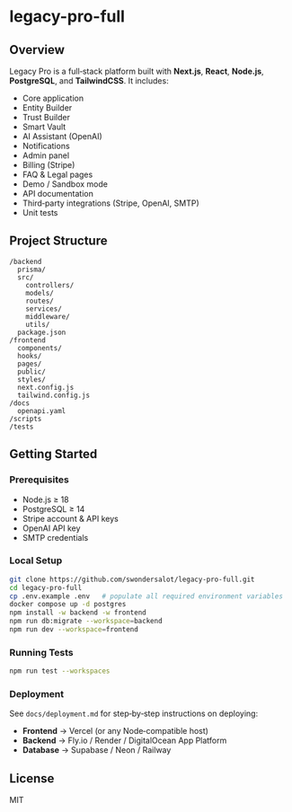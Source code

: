 # legacy-pro-full

## Overview
Legacy Pro is a full‑stack platform built with **Next.js**, **React**, **Node.js**, **PostgreSQL**, and **TailwindCSS**. It includes:

- Core application
- Entity Builder
- Trust Builder
- Smart Vault
- AI Assistant (OpenAI)
- Notifications
- Admin panel
- Billing (Stripe)
- FAQ & Legal pages
- Demo / Sandbox mode
- API documentation
- Third‑party integrations (Stripe, OpenAI, SMTP)
- Unit tests

## Project Structure
```text
/backend
  prisma/
  src/
    controllers/
    models/
    routes/
    services/
    middleware/
    utils/
  package.json
/frontend
  components/
  hooks/
  pages/
  public/
  styles/
  next.config.js
  tailwind.config.js
/docs
  openapi.yaml
/scripts
/tests
```

## Getting Started

### Prerequisites
- Node.js ≥ 18
- PostgreSQL ≥ 14
- Stripe account & API keys
- OpenAI API key
- SMTP credentials

### Local Setup
```bash
git clone https://github.com/swondersalot/legacy-pro-full.git
cd legacy-pro-full
cp .env.example .env   # populate all required environment variables
docker compose up -d postgres
npm install -w backend -w frontend
npm run db:migrate --workspace=backend
npm run dev --workspace=frontend
```

### Running Tests
```bash
npm run test --workspaces
```

### Deployment
See `docs/deployment.md` for step‑by‑step instructions on deploying:
- **Frontend** → Vercel (or any Node‑compatible host)
- **Backend**  → Fly.io / Render / DigitalOcean App Platform
- **Database** → Supabase / Neon / Railway

## License
MIT
